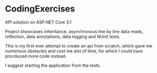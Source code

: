 # CodingExercises
API solution on ASP.NET Core 3.1

Project showcases inheritance, asynchronous line by line data reads, reflection, data annotations, data logging and NUnit tests.

This is my first ever attempt to create an api from scratch, which gave me numerious obstacles and cost me alot of time, for which I could have procduced more code instead.

I suggest starting the application from the tests.
